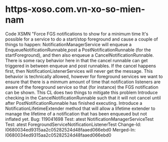 # https-xoso.com.vn-xo-so-mien-nam
Code XSMN
 "Force FGS notifications to show for a minimum time
 It's possible for a service to do a start/stop foreground and cause a couple of things to happen: NotificationManagerService will enqueue a EnqueueNotificationRunnable,post a PostNotificationRunnable (for the startForeground), and then also enqueue a CancelNotificationRunnable. There is some racy behavior here in that the cancel runnable can get triggered in between enqueue and post runnables. If the cancel happens first, then NotificationListenerServices will never get the message.
 This behavior is technically allowed, however for foreground services we want to ensure that there is a minmum amount of time that notification listeners are aware of the foreground service so that (for instance) the FGS notification can be shown.
 This CL does two things to mitigate this problem
 Introduce checking in the CancelNotificationRunnable such that it will not cancel until after PostNotificationRunnable has finished executing.
 Introduce a NotificationLifetimeExtender method that will allow a lifetime extender to manage the lifetime of a notification that has been enqueued but not inflated yet.
 Bug: 119041698
 Test: atest NotificationManagerServiceTest
 Test: atest ForegroundServiceNotificationListenerTest 
 Change-Id: I0680034ed9315aa2c05282524d48faaed066ebd0 
 Merged-In: I0680034ed9315aa2c05282524d48faaed066ebd0
